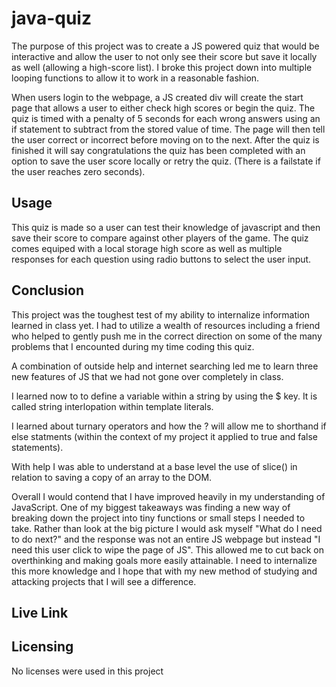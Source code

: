 # java-quiz

The purpose of this project was to create a JS powered quiz that would be interactive and allow the user to not only see their score but save it locally as well (allowing a high-score list). I broke this project down into multiple looping functions to allow it to work in a reasonable fashion.

When users login to the webpage, a JS created div will create the start page that allows a user to either check high scores or begin the quiz. The quiz is timed with a penalty of 5 seconds for each wrong answers using an if statement to subtract from the stored value of time. The page will then tell the user correct or incorrect before moving on to the next. After the quiz is finished it will say congratulations the quiz has been completed with an option to save the user score locally or retry the quiz. (There is a failstate if the user reaches zero seconds).

## Usage
This quiz is made so a user can test their knowledge of javascript and then save their score to compare against other players of the game. The quiz comes equiped with a local storage high score as well as multiple responses for each question using radio buttons to select the user input.


## Conclusion
This project was the toughest test of my ability to internalize information learned in class yet. I had to utilize a wealth of resources including a friend who helped to gently push me in the correct direction on some of the many problems that I encounted during my time coding this quiz.

A combination of outside help and internet searching led me to learn three new features of JS that we had not gone over completely in class.

I learned now to to define a variable within a string by using the $ key. It is called string interlopation within template literals.

I learned about turnary operators and how the ? will allow me to shorthand if else statments (within the context of my project it applied to true and false statements).

With help I was able to understand at a base level the use of slice() in relation to saving a copy of an array to the DOM.

Overall I would contend that I have improved heavily in my understanding of JavaScript. One of my biggest takeaways was finding a new way of breaking down the project into tiny functions or small steps I needed to take. Rather than look at the big picture I would ask myself "What do I need to do next?" and the response was not an entire JS webpage but instead "I need this user click to wipe the page of JS". This allowed me to cut back on overthinking and making goals more easily attainable. I need to internalize this more knowledge and I hope that with my new method of studying and attacking projects that I will see a difference.

## Live Link


## Licensing 

No licenses were used in this project